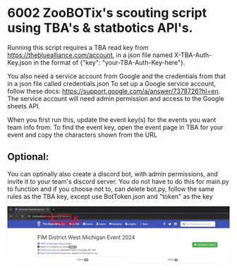 # 6002 ZooBOTix's scouting script using TBA's & statbotics API's. 
Running this script requires a TBA read key from https://thebluealliance.com/account,
in a json file named X-TBA-Auth-Key.json in the format of {"key": "your-TBA-Auth-Key-here"}.

You also need a service account from Google and the credentials from that in a json file called credentials.json
To set up a Google service account, follow these docs: https://support.google.com/a/answer/7378726?hl=en.
The service account will need admin permission and access to the Google sheets API.

When you first run this, update the event key(s) for the events you want team info from.
To find the event key, open the event page in TBA for your event and copy the characters shown from the URL

## Optional:
You can optinally also create a discord bot, with admin permissions, and invite it to your team's discord server. You do not have to do this for main.py to function and if you choose not to, can delete bot.py, follow the same rules as the TBA key, except use BotToken.json and "token" as the key

![](./screenshots/event-key-location.png)